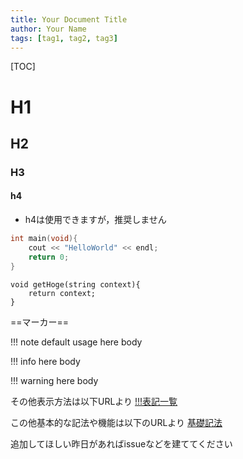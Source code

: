 ```yaml
---
title: Your Document Title
author: Your Name
tags: [tag1, tag2, tag3]
---
```


<!--目次-->
[TOC]

# H1
## H2
### H3
#### h4

- h4は使用できますが，推奨しません

```cpp {.line-numbers}
int main(void){
    cout << "HelloWorld" << endl;
    return 0;
}
```

```cpp{.line-numbers highlight=2}
void getHoge(string context){
    return context;
}
```

==マーカー==

!!! note
    default usage
    here body

!!! info
    here body

!!! warning
    here body

その他表示方法は以下URLより
[!!!表記一覧](https://squidfunk.github.io/mkdocs-material/reference/admonitions/#+type:abstract)

この他基本的な記法や機能は以下のURLより
[基礎記法](https://github.com/shd101wyy/markdown-preview-enhanced/blob/master/docs/ja-jp/markdown-basics.md)

追加してほしい昨日があればissueなどを建ててください